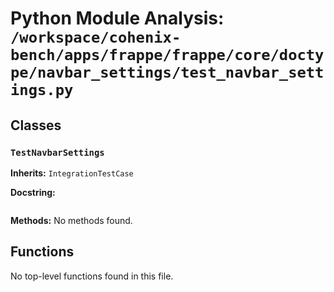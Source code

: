 # Python Module Analysis: `/workspace/cohenix-bench/apps/frappe/frappe/core/doctype/navbar_settings/test_navbar_settings.py`

## Classes

### `TestNavbarSettings`
**Inherits:** `IntegrationTestCase`


**Docstring:**
```

```

**Methods:**
No methods found.




## Functions

No top-level functions found in this file.
